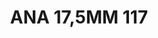---
title: ANA 17,5MM 117
date: 
draft: false

# descripcion
description : Anillo de plata 925 y ónix

materials: Plata 925

color: 

dimensions: 17.5mm diámetro

code: 05-29-1384

type: "Anillos"

categories: []

price: $9.070,00

price_eftvo: $7.710,00

# Images
# first image will be shown in the product page
images:
  # - image: "images/path_to_image"
  # La ubicacion de las imagenes es imagenes/Anillos/Anillos.Nácar/05-29-1384-ana-17,5mm-117
  - image: "./images/anillos/nácar/05-29-1384-ana-17,5mm-117.jpg"
---